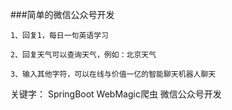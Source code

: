 ###简单的微信公众号开发
```
1、回复1，每日一句英语学习

2、回复天气可以查询天气，例如：北京天气

3、输入其他字符，可以在线与价值一亿的智能聊天机器人聊天
```
关键字： SpringBoot  WebMagic爬虫 微信公众号开发